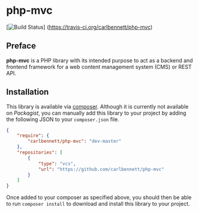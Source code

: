php-mvc
=======

[![Build Status](https://travis-ci.org/carlbennett/php-mvc.svg?branch=master)]
(https://travis-ci.org/carlbennett/php-mvc)

Preface
-------
**php-mvc** is a PHP library with its intended purpose to act as a backend and
frontend framework for a web content management system (CMS) or REST API.

Installation
------------
This library is available via [composer](https://getcomposer.org). Although it
is currently not available on _Packagist_, you can manually add this library to
your project by adding the following JSON to your `composer.json` file.

```json
{
    "require": {
        "carlbennett/php-mvc": "dev-master"
    },
    "repositories": [
        {
            "type": "vcs",
            "url": "https://github.com/carlbennett/php-mvc"
        }
    ]
}
```

Once added to your composer as specified above, you should then be able to run
`composer install` to download and install this library to your project.
